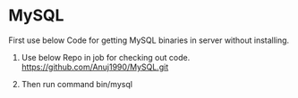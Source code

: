 # MySQL

First use below Code for getting MySQL binaries in server without installing.

1) Use below Repo in job for checking out code. https://github.com/Anuj1990/MySQL.git

2) Then run command bin/mysql
